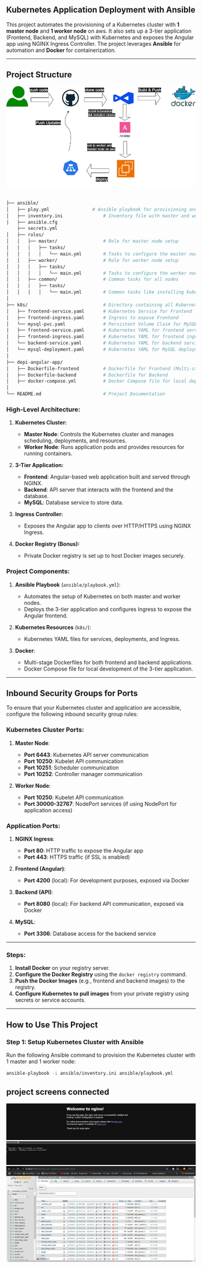 ## Kubernetes Application Deployment with Ansible

This project automates the provisioning of a Kubernetes cluster with **1 master node** and **1 worker node** on aws. It also sets up a 3-tier application (Frontend, Backend, and MySQL) with Kubernetes and exposes the Angular app using NGINX Ingress Controller. The project leverages **Ansible** for automation and **Docker** for containerization.

---

## Project Structure

![Kubernetes Architecture](diagrams/Untitled%20Diagram.drawio%20(3).png)

```bash

├── ansible/
│   ├── play.yml                # Ansible playbook for provisioning and deploying the application
│   ├── inventory.ini               # Inventory file with master and worker node details
|   ├── ansible.cfg
    ├── secrets.yml
│   ├── roles/
│   │   ├── master/                 # Role for master node setup
│   │   │   ├── tasks/
│   │   │   │   └── main.yml        # Tasks to configure the master node
│   │   ├── worker/                 # Role for worker node setup
│   │   │   ├── tasks/
│   │   │   │   └── main.yml        # Tasks to configure the worker node
│   │   ├── common/                 # Common tasks for all nodes
│   │   │   ├── tasks/
│   │   │   │   └── main.yml        # Common tasks like installing kubectl    
│
├── k8s/                            # Directory containing all Kubernetes resources (YAML)
│   ├── frontend-service.yaml       # Kubernetes Service for Frontend
│   ├── frontend-ingress.yaml       # Ingress to expose Frontend
│   └── mysql-pvc.yaml              # Persistent Volume Claim for MySQL
|   ├── frontend-service.yaml       # Kubernetes YAML for frontend service
│   ├── frontend-ingress.yaml       # Kubernetes YAML for frontend ingress
│   └── backend-service.yaml        # Kubernetes YAML for backend service
│   └── mysql-deployment.yaml       # Kubernetes YAML for MySQL deployment
│
├── depi-angular-app/
│   ├── Dockerfile-frontend         # Dockerfile for Frontend (Multi-stage)
│   ├── Dockerfile-backend          # Dockerfile for Backend
│   ├── docker-compose.yml          # Docker Compose file for local deployment
│
└── README.md                       # Project Documentation
```


### **High-Level Architecture:**

1. **Kubernetes Cluster:**
   - **Master Node**: Controls the Kubernetes cluster and manages scheduling, deployments, and resources.
   - **Worker Node**: Runs application pods and provides resources for running containers.

2. **3-Tier Application:**
   - **Frontend**: Angular-based web application built and served through NGINX.
   - **Backend**: API server that interacts with the frontend and the database.
   - **MySQL**: Database service to store data.

3. **Ingress Controller:**
   - Exposes the Angular app to clients over HTTP/HTTPS using NGINX Ingress.

4. **Docker Registry (Bonus):**
   - Private Docker registry is set up to host Docker images securely.

### **Project Components:**

1. **Ansible Playbook** (`ansible/playbook.yml`): 
   - Automates the setup of Kubernetes on both master and worker nodes.
   - Deploys the 3-tier application and configures Ingress to expose the Angular frontend.

2. **Kubernetes Resources** (`k8s/`):
   - Kubernetes YAML files for services, deployments, and Ingress.

3. **Docker**:
   - Multi-stage Dockerfiles for both frontend and backend applications.
   - Docker Compose file for local development of the 3-tier application.

---

## **Inbound Security Groups for Ports**

To ensure that your Kubernetes cluster and application are accessible, configure the following inbound security group rules:

### **Kubernetes Cluster Ports**:
1. **Master Node**:
   - **Port 6443**: Kubernetes API server communication
   - **Port 10250**: Kubelet API communication
   - **Port 10251**: Scheduler communication
   - **Port 10252**: Controller manager communication

2. **Worker Node**:
   - **Port 10250**: Kubelet API communication
   - **Port 30000-32767**: NodePort services (if using NodePort for application access)

### **Application Ports**:
1. **NGINX Ingress**:
   - **Port 80**: HTTP traffic to expose the Angular app
   - **Port 443**: HTTPS traffic (if SSL is enabled)

2. **Frontend (Angular)**:
   - **Port 4200** (local): For development purposes, exposed via Docker

3. **Backend (API)**:
   - **Port 8080** (local): For backend API communication, exposed via Docker

4. **MySQL**:
   - **Port 3306**: Database access for the backend service

---


### **Steps**:
1. **Install Docker** on your registry server.
2. **Configure the Docker Registry** using the `docker registry` command.
3. **Push the Docker Images** (e.g., frontend and backend images) to the registry.
4. **Configure Kubernetes to pull images** from your private registry using secrets or service accounts.

---

## **How to Use This Project**

### **Step 1: Setup Kubernetes Cluster with Ansible**
Run the following Ansible command to provision the Kubernetes cluster with 1 master and 1 worker node:

```bash
ansible-playbook -i ansible/inventory.ini ansible/playbook.yml 
```

## project screens connected

![nginx](diagrams/nginx.jpg)
![nginx](diagrams/db.jpg)
![nginx](diagrams/phpmyadmin.jpg)